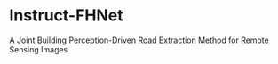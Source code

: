 # Instruct-FHNet
A Joint Building Perception-Driven Road Extraction Method for Remote Sensing Images
